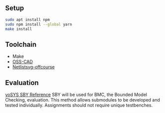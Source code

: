 ## Setup
  ```sh
  sudo apt install npm
  sudo npm install --global yarn
  make install
  ```

## Toolchain
 - Make
 - [OSS-CAD](https://github.com/YosysHQ/oss-cad-suite-build?tab=readme-ov-file#installation)
 - [Netlistsvg-offcourse](https://github.com/OffCourseOrg/netlistsvg-offcourse)

## Evaluation

[yoSYS SBY Reference](https://readthedocs.org/projects/symbiyosys/downloads/pdf/latest/)
SBY will be used for BMC, the Bounded Model Checking, evaluation.
This method allows submodules to be developed and tested individually.
Assignments should not require unique testbenches.
